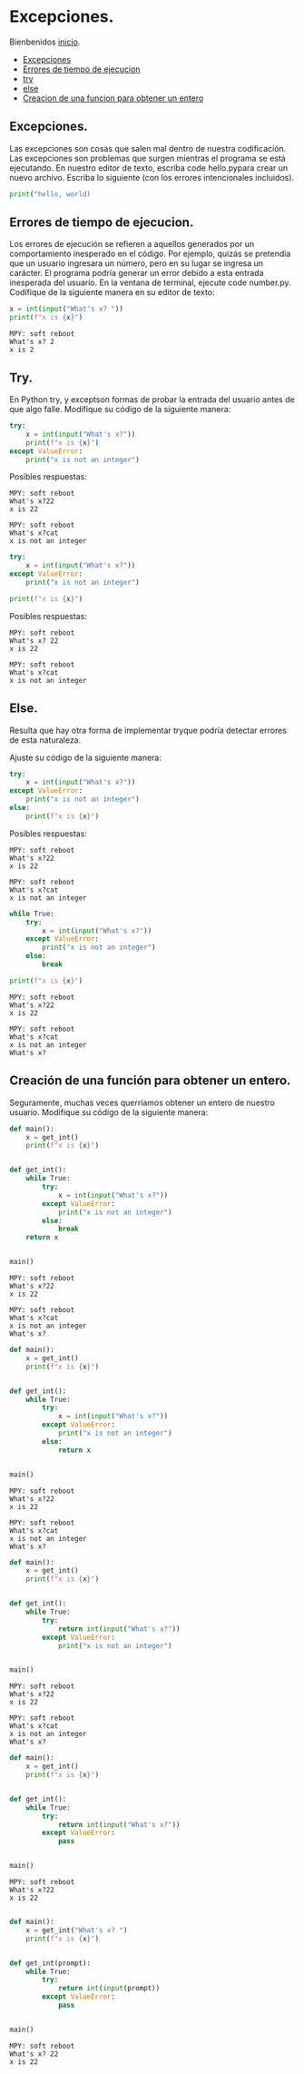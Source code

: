 # Excepciones.
Bienbenidos [inicio](/README.md).

- [Excepciones](#excepciones)
- [Errores de tiempo de ejecucion](#errores-de-tiempo-de-ejecucion)
- [try](#try)
- [else](#else)
- [Creacion de una funcion para obtener un entero](#creación-de-una-función-para-obtener-un-entero)

## Excepciones.
Las excepciones son cosas que salen mal dentro de nuestra codificación.
Las excepciones son problemas que surgen mientras el programa se está ejecutando.
En nuestro editor de texto, escriba code hello.pypara crear un nuevo archivo. Escriba lo siguiente (con los errores intencionales incluidos).

```Python
print("hello, world)
```

## Errores de tiempo de ejecucion.
Los errores de ejecución se refieren a aquellos generados por un comportamiento inesperado en el código. Por ejemplo, quizás se pretendía que un usuario ingresara un número, pero en su lugar se ingresa un carácter. El programa podría generar un error debido a esta entrada inesperada del usuario.
En la ventana de terminal, ejecute code number.py. Codifique de la siguiente manera en su editor de texto:
```Python
x = int(input("What's x? "))
print(f"x is {x}")
```
```console
MPY: soft reboot
What's x? 2
x is 2
```
## Try.
En Python try, y exceptson formas de probar la entrada del usuario antes de que algo falle. Modifique su código de la siguiente manera:
```Python
try:
    x = int(input("What's x?"))
    print(f"x is {x}")
except ValueError:
    print("x is not an integer")
```
Posibles respuestas:

```console
MPY: soft reboot
What's x?22
x is 22
```
```console
MPY: soft reboot
What's x?cat
x is not an integer
```
```Python
try:
    x = int(input("What's x?"))
except ValueError:
    print("x is not an integer")

print(f"x is {x}")
```
Posibles respuestas:
```console
MPY: soft reboot
What's x? 22
x is 22
```
```console
MPY: soft reboot
What's x?cat
x is not an integer
```

## Else.
Resulta que hay otra forma de implementar tryque podría detectar errores de esta naturaleza.

Ajuste su código de la siguiente manera:
```Python
try:
    x = int(input("What's x?"))
except ValueError:
    print("x is not an integer")
else:
    print(f"x is {x}")
```
Posibles respuestas:

```console
MPY: soft reboot
What's x?22
x is 22
```
```console
MPY: soft reboot
What's x?cat
x is not an integer
```

```Python
while True:
    try:
        x = int(input("What's x?"))
    except ValueError:
        print("x is not an integer")
    else:
        break

print(f"x is {x}")
```
```console
MPY: soft reboot
What's x?22
x is 22
```
```console
MPY: soft reboot
What's x?cat
x is not an integer
What's x?
```

## Creación de una función para obtener un entero.
Seguramente, muchas veces querríamos obtener un entero de nuestro usuario. Modifique su código de la siguiente manera:

```Python
def main():
    x = get_int()
    print(f"x is {x}")


def get_int():
    while True:
        try:
            x = int(input("What's x?"))
        except ValueError:
            print("x is not an integer")
        else:
            break
    return x


main()
```
```console
MPY: soft reboot
What's x?22
x is 22
```
```console
MPY: soft reboot
What's x?cat
x is not an integer
What's x?
```

```Python
def main():
    x = get_int()
    print(f"x is {x}")


def get_int():
    while True:
        try:
            x = int(input("What's x?"))
        except ValueError:
            print("x is not an integer")
        else:
            return x


main()
```
```console
MPY: soft reboot
What's x?22
x is 22
```
```console
MPY: soft reboot
What's x?cat
x is not an integer
What's x?
```
```Python
def main():
    x = get_int()
    print(f"x is {x}")


def get_int():
    while True:
        try:
            return int(input("What's x?"))
        except ValueError:
            print("x is not an integer")


main()
```
```console
MPY: soft reboot
What's x?22
x is 22
```
```console
MPY: soft reboot
What's x?cat
x is not an integer
What's x?
```

```Python
def main():
    x = get_int()
    print(f"x is {x}")


def get_int():
    while True:
        try:
            return int(input("What's x?"))
        except ValueError:
            pass


main()
```
```console
MPY: soft reboot
What's x?22
x is 22
```
```console

```

```Python
def main():
    x = get_int("What's x? ")
    print(f"x is {x}")


def get_int(prompt):
    while True:
        try:
            return int(input(prompt))
        except ValueError:
            pass


main()
```
```console
MPY: soft reboot
What's x? 22
x is 22
```





